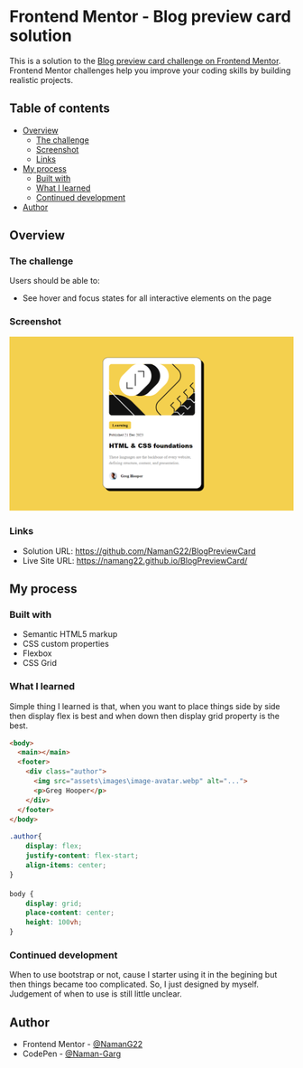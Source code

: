 # Frontend Mentor - Blog preview card solution
This is a solution to the [Blog preview card challenge on Frontend Mentor](https://www.frontendmentor.io/challenges/blog-preview-card-ckPaj01IcS). Frontend Mentor challenges help you improve your coding skills by building realistic projects. 

## Table of contents

- [Overview](#overview)
  - [The challenge](#the-challenge)
  - [Screenshot](#screenshot)
  - [Links](#links)
- [My process](#my-process)
  - [Built with](#built-with)
  - [What I learned](#what-i-learned)
  - [Continued development](#continued-development)
- [Author](#author)

## Overview

### The challenge

Users should be able to:

- See hover and focus states for all interactive elements on the page

### Screenshot

![](/Screenshot.png)

### Links

- Solution URL: https://github.com/NamanG22/BlogPreviewCard
- Live Site URL: https://namang22.github.io/BlogPreviewCard/

## My process

### Built with

- Semantic HTML5 markup
- CSS custom properties
- Flexbox
- CSS Grid

### What I learned

Simple thing I learned is that, when you want to place things side by side then display flex is best and when down then display grid property is the best.

```html
<body>
  <main></main>
  <footer>
    <div class="author">
      <img src="assets\images\image-avatar.webp" alt="...">
      <p>Greg Hooper</p>
    </div>
  </footer>
</body>
```
```css
.author{
    display: flex;
    justify-content: flex-start;
    align-items: center;
}

body {
    display: grid;
    place-content: center;
    height: 100vh;
}
```
### Continued development

When to use bootstrap or not, cause I starter using it in the begining but then things became too complicated. So, I just designed by myself. Judgement of when to use is still little unclear.

## Author

- Frontend Mentor - [@NamanG22](https://www.frontendmentor.io/profile/NamanG22)
- CodePen - [@Naman-Garg](https://codepen.io/Naman-Garg)

